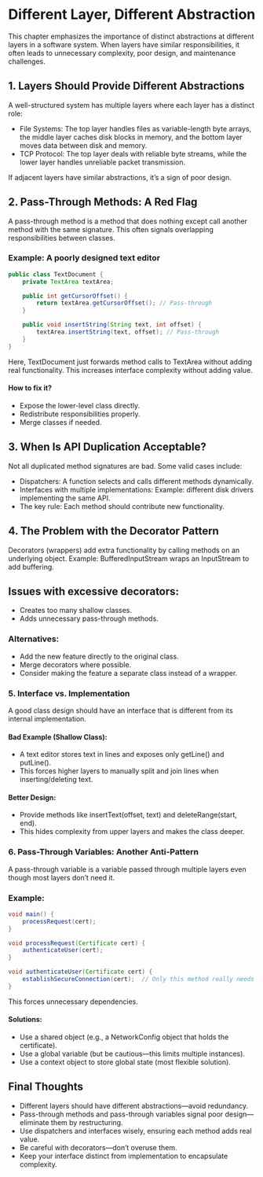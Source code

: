 # Different Layer, Different Abstraction
This chapter emphasizes the importance of distinct abstractions at different layers in a software system. When layers have similar responsibilities, it often leads to unnecessary complexity, poor design, and maintenance challenges.

## 1. Layers Should Provide Different Abstractions
A well-structured system has multiple layers where each layer has a distinct role:

- File Systems: The top layer handles files as variable-length byte arrays, the middle layer caches disk blocks in memory, and the bottom layer moves data between disk and memory.
- TCP Protocol: The top layer deals with reliable byte streams, while the lower layer handles unreliable packet transmission.

If adjacent layers have similar abstractions, it’s a sign of poor design.

## 2. Pass-Through Methods: A Red Flag
A pass-through method is a method that does nothing except call another method with the same signature. This often signals overlapping responsibilities between classes.

### Example: A poorly designed text editor

```java
public class TextDocument {
    private TextArea textArea;

    public int getCursorOffset() {
        return textArea.getCursorOffset(); // Pass-through
    }

    public void insertString(String text, int offset) {
        textArea.insertString(text, offset); // Pass-through
    }
}
```
Here, TextDocument just forwards method calls to TextArea without adding real functionality. This increases interface complexity without adding value.

#### How to fix it?

- Expose the lower-level class directly.
- Redistribute responsibilities properly.
- Merge classes if needed.

## 3. When Is API Duplication Acceptable?
Not all duplicated method signatures are bad. Some valid cases include:

- Dispatchers: A function selects and calls different methods dynamically.
- Interfaces with multiple implementations: Example: different disk drivers implementing the same API.
- The key rule: Each method should contribute new functionality.

## 4. The Problem with the Decorator Pattern
Decorators (wrappers) add extra functionality by calling methods on an underlying object. Example: BufferedInputStream wraps an InputStream to add buffering.

## Issues with excessive decorators:
- Creates too many shallow classes.
- Adds unnecessary pass-through methods.
### Alternatives:
- Add the new feature directly to the original class.
- Merge decorators where possible.
- Consider making the feature a separate class instead of a wrapper.

### 5. Interface vs. Implementation
A good class design should have an interface that is different from its internal implementation.

#### Bad Example (Shallow Class):

- A text editor stores text in lines and exposes only getLine() and putLine().
- This forces higher layers to manually split and join lines when inserting/deleting text.

#### Better Design:

- Provide methods like insertText(offset, text) and deleteRange(start, end).
- This hides complexity from upper layers and makes the class deeper.

### 6. Pass-Through Variables: Another Anti-Pattern
A pass-through variable is a variable passed through multiple layers even though most layers don’t need it.

### Example:

```java
void main() {
    processRequest(cert);
}

void processRequest(Certificate cert) {
    authenticateUser(cert);
}

void authenticateUser(Certificate cert) {
    establishSecureConnection(cert);  // Only this method really needs it!
}
```
This forces unnecessary dependencies.

#### Solutions:

- Use a shared object (e.g., a NetworkConfig object that holds the certificate).
- Use a global variable (but be cautious—this limits multiple instances).
- Use a context object to store global state (most flexible solution).

## Final Thoughts
- Different layers should have different abstractions—avoid redundancy.
- Pass-through methods and pass-through variables signal poor design—eliminate them by restructuring.
- Use dispatchers and interfaces wisely, ensuring each method adds real value.
- Be careful with decorators—don’t overuse them.
- Keep your interface distinct from implementation to encapsulate complexity.
